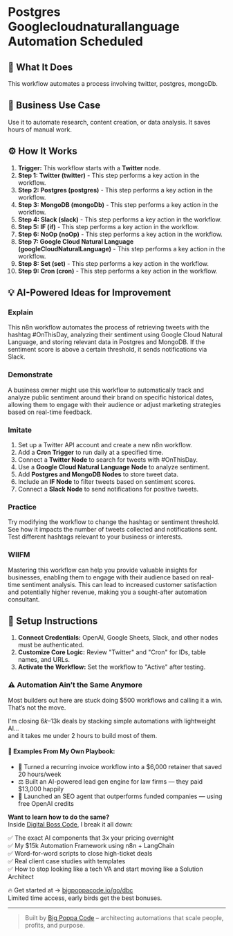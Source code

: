 # Postgres Googlecloudnaturallanguage Automation Scheduled

## 🚀 What It Does
This workflow automates a process involving twitter, postgres, mongoDb.

## 💼 Business Use Case
Use it to automate research, content creation, or data analysis. It saves hours of manual work.

## ⚙️ How It Works
1.  **Trigger:** This workflow starts with a **Twitter** node.
2. **Step 1: Twitter (twitter)** - This step performs a key action in the workflow.
3. **Step 2: Postgres (postgres)** - This step performs a key action in the workflow.
4. **Step 3: MongoDB (mongoDb)** - This step performs a key action in the workflow.
5. **Step 4: Slack (slack)** - This step performs a key action in the workflow.
6. **Step 5: IF (if)** - This step performs a key action in the workflow.
7. **Step 6: NoOp (noOp)** - This step performs a key action in the workflow.
8. **Step 7: Google Cloud Natural Language (googleCloudNaturalLanguage)** - This step performs a key action in the workflow.
9. **Step 8: Set (set)** - This step performs a key action in the workflow.
10. **Step 9: Cron (cron)** - This step performs a key action in the workflow.

## 💡 AI-Powered Ideas for Improvement
### Explain
This n8n workflow automates the process of retrieving tweets with the hashtag #OnThisDay, analyzing their sentiment using Google Cloud Natural Language, and storing relevant data in Postgres and MongoDB. If the sentiment score is above a certain threshold, it sends notifications via Slack.

### Demonstrate
A business owner might use this workflow to automatically track and analyze public sentiment around their brand on specific historical dates, allowing them to engage with their audience or adjust marketing strategies based on real-time feedback.

### Imitate
1. Set up a Twitter API account and create a new n8n workflow.
2. Add a **Cron Trigger** to run daily at a specified time.
3. Connect a **Twitter Node** to search for tweets with #OnThisDay.
4. Use a **Google Cloud Natural Language Node** to analyze sentiment.
5. Add **Postgres and MongoDB Nodes** to store tweet data.
6. Include an **IF Node** to filter tweets based on sentiment scores.
7. Connect a **Slack Node** to send notifications for positive tweets.

### Practice
Try modifying the workflow to change the hashtag or sentiment threshold. See how it impacts the number of tweets collected and notifications sent. Test different hashtags relevant to your business or interests.

### WIIFM
Mastering this workflow can help you provide valuable insights for businesses, enabling them to engage with their audience based on real-time sentiment analysis. This can lead to increased customer satisfaction and potentially higher revenue, making you a sought-after automation consultant.

## 🔧 Setup Instructions
1. **Connect Credentials:** OpenAI, Google Sheets, Slack, and other nodes must be authenticated.
2. **Customize Core Logic:** Review "Twitter" and "Cron" for IDs, table names, and URLs.
3. **Activate the Workflow:** Set the workflow to "Active" after testing.

### ⚠️ Automation Ain’t the Same Anymore

Most builders out here are stuck doing $500 workflows and calling it a win.  
That’s not the move.  

I'm closing $6k–$13k deals by stacking simple automations with lightweight AI...  
and it takes me under 2 hours to build most of them.

#### 🧠 Examples From My Own Playbook:
- 🔁 Turned a recurring invoice workflow into a $6,000 retainer that saved 20 hours/week  
- ⚖️ Built an AI-powered lead gen engine for law firms — they paid $13,000 happily  
- 🚀 Launched an SEO agent that outperforms funded companies — using free OpenAI credits  

**Want to learn how to do the same?**  
Inside [Digital Boss Code](https://bigpoppacode.io/go/dbc), I break it all down:

✅ The exact AI components that 3x your pricing overnight  
✅ My $15k Automation Framework using n8n + LangChain  
✅ Word-for-word scripts to close high-ticket deals  
✅ Real client case studies with templates  
✅ How to stop looking like a tech VA and start moving like a Solution Architect  

🔥 Get started at → [bigpoppacode.io/go/dbc](https://bigpoppacode.io/go/dbc)  
Limited time access, early birds get the best bonuses.

---
> Built by [Big Poppa Code](https://bigpoppacode.io) – architecting automations that scale people, profits, and purpose.
